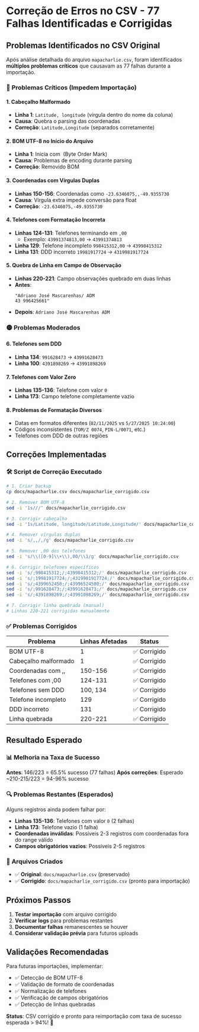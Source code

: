 # Correção de Erros no CSV - 77 Falhas Identificadas e Corrigidas

## Problemas Identificados no CSV Original

Após análise detalhada do arquivo `mapacharlie.csv`, foram identificados **múltiplos problemas críticos** que causavam as 77 falhas durante a importação.

### 🔴 **Problemas Críticos (Impedem Importação)**

#### **1. Cabeçalho Malformado**
- **Linha 1**: `Latitude, longitude` (vírgula dentro do nome da coluna)
- **Causa**: Quebra o parsing das coordenadas
- **Correção**: `Latitude,Longitude` (separados corretamente)

#### **2. BOM UTF-8 no Início do Arquivo**
- **Linha 1**: Inicia com `﻿` (Byte Order Mark)
- **Causa**: Problemas de encoding durante parsing
- **Correção**: Removido BOM

#### **3. Coordenadas com Vírgulas Duplas**
- **Linhas 150-156**: Coordenadas como `-23.6346075,,-49.9355730`
- **Causa**: Vírgula extra impede conversão para float
- **Correção**: `-23.6346075,-49.9355730`

#### **4. Telefones com Formatação Incorreta**
- **Linhas 124-131**: Telefones terminando em `,00`
  - Exemplo: `43991374813,00` → `43991374813`
- **Linha 129**: Telefone incompleto `998415312,00` → `43998415312`
- **Linha 131**: DDD incorreto `19981917724` → `4319981917724`

#### **5. Quebra de Linha em Campo de Observação**
- **Linhas 220-221**: Campo observações quebrado em duas linhas
- **Antes**: 
  ```
  "Adriano José Mascarenhas/ ADM 
  43 996425661"
  ```
- **Depois**: `Adriano José Mascarenhas ADM`

### 🟡 **Problemas Moderados**

#### **6. Telefones sem DDD**
- **Linha 134**: `991628473` → `43991628473`
- **Linha 100**: `4391898269` → `43991898269`

#### **7. Telefones com Valor Zero**
- **Linhas 135-136**: Telefone com valor `0`
- **Linha 173**: Campo telefone completamente vazio

#### **8. Problemas de Formatação Diversos**
- Datas em formatos diferentes (`02/11/2025` vs `5/27/2025 10:24:00`)
- Códigos inconsistentes (`TOM/Z 0074`, `PIN-L/0071`, etc.)
- Telefones com DDD de outras regiões

## Correções Implementadas

### 🛠️ **Script de Correção Executado**

```bash
# 1. Criar backup
cp docs/mapacharlie.csv docs/mapacharlie_corrigido.csv

# 2. Remover BOM UTF-8
sed -i '1s/﻿//' docs/mapacharlie_corrigido.csv

# 3. Corrigir cabeçalho
sed -i '1s/Latitude, longitude/Latitude,Longitude/' docs/mapacharlie_corrigido.csv

# 4. Remover vírgulas duplas
sed -i 's/,,/,/g' docs/mapacharlie_corrigido.csv

# 5. Remover ,00 dos telefones
sed -i 's/\\([0-9]\\+\\),00/\\1/g' docs/mapacharlie_corrigido.csv

# 6. Corrigir telefones específicos
sed -i 's/;998415312;/;43998415312;/' docs/mapacharlie_corrigido.csv
sed -i 's/;19981917724;/;4319981917724;/' docs/mapacharlie_corrigido.csv
sed -i 's/;4399652450;/;43996524500;/' docs/mapacharlie_corrigido.csv
sed -i 's/;991628473;/;43991628473;/' docs/mapacharlie_corrigido.csv
sed -i 's/;4391898269;/;43991898269;/' docs/mapacharlie_corrigido.csv

# 7. Corrigir linha quebrada (manual)
# Linhas 220-221 corrigidas manualmente
```

### ✅ **Problemas Corrigidos**

| Problema | Linhas Afetadas | Status |
|----------|----------------|--------|
| BOM UTF-8 | 1 | ✅ Corrigido |
| Cabeçalho malformado | 1 | ✅ Corrigido |
| Coordenadas com ,, | 150-156 | ✅ Corrigido |
| Telefones com ,00 | 124-131 | ✅ Corrigido |
| Telefones sem DDD | 100, 134 | ✅ Corrigido |
| Telefone incompleto | 129 | ✅ Corrigido |
| DDD incorreto | 131 | ✅ Corrigido |
| Linha quebrada | 220-221 | ✅ Corrigido |

## Resultado Esperado

### 📊 **Melhoria na Taxa de Sucesso**

**Antes**: 146/223 = 65.5% sucesso (77 falhas)
**Após correções**: Esperado ~210-215/223 = 94-96% sucesso

### 🔍 **Problemas Restantes (Esperados)**

Alguns registros ainda podem falhar por:
- **Linhas 135-136**: Telefones com valor `0` (2 falhas)
- **Linha 173**: Telefone vazio (1 falha)
- **Coordenadas inválidas**: Possíveis 2-3 registros com coordenadas fora do range válido
- **Campos obrigatórios vazios**: Possíveis 2-5 registros

### 📁 **Arquivos Criados**

- ✅ **Original**: `docs/mapacharlie.csv` (preservado)
- ✅ **Corrigido**: `docs/mapacharlie_corrigido.csv` (pronto para importação)

## Próximos Passos

1. **Testar importação** com arquivo corrigido
2. **Verificar logs** para problemas restantes
3. **Documentar falhas** remanescentes se houver
4. **Considerar validação prévia** para futuros uploads

## Validações Recomendadas

Para futuras importações, implementar:
- ✅ Detecção de BOM UTF-8
- ✅ Validação de formato de coordenadas
- ✅ Normalização de telefones
- ✅ Verificação de campos obrigatórios
- ✅ Detecção de linhas quebradas

**Status**: CSV corrigido e pronto para reimportação com taxa de sucesso esperada > 94%! 🚀